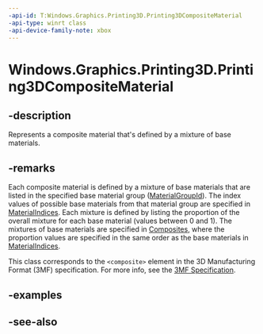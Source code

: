 ```yaml
---
-api-id: T:Windows.Graphics.Printing3D.Printing3DCompositeMaterial
-api-type: winrt class
-api-device-family-note: xbox
---
```


<!-- Class syntax.
public class Printing3DCompositeMaterial : Windows.Graphics.Printing3D.IPrinting3DCompositeMaterial
-->

# Windows.Graphics.Printing3D.Printing3DCompositeMaterial

## -description
Represents a composite material that's defined by a mixture of base materials.

## -remarks
Each composite material is defined by a mixture of base materials that are listed in the specified base material group ([MaterialGroupId](printing3dcompositematerialgroup_materialgroupid.md)). The index values of possible base materials from that material group are specified in [MaterialIndices](printing3dcompositematerialgroup_materialindices.md). Each mixture is defined by listing the proportion of the overall mixture for each base material (values between 0 and 1). The mixtures of base materials are specified in [Composites](printing3dcompositematerialgroup_composites.md), where the proportion values are specified in the same order as the base materials in [MaterialIndices](printing3dcompositematerialgroup_materialindices.md).

This class corresponds to the `<composite>` element in the 3D Manufacturing Format (3MF) specification. For more info, see the [3MF Specification](http://3mf.io/what-is-3mf/3mf-specification/).

## -examples

## -see-also
